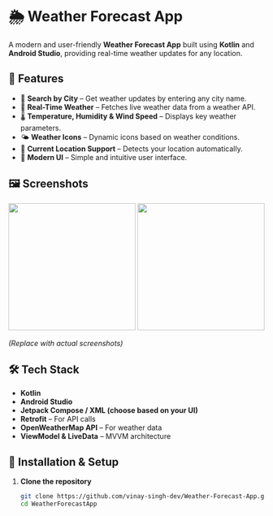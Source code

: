 # 🌦️ Weather Forecast App

A modern and user-friendly **Weather Forecast App** built using **Kotlin** and **Android Studio**, providing real-time weather updates for any location. 

## 🚀 Features

- 📍 **Search by City** – Get weather updates by entering any city name.
- 📡 **Real-Time Weather** – Fetches live weather data from a weather API.
- 🌡 **Temperature, Humidity & Wind Speed** – Displays key weather parameters.
- 🌤 **Weather Icons** – Dynamic icons based on weather conditions.
- 📌 **Current Location Support** – Detects your location automatically.
- 🎨 **Modern UI** – Simple and intuitive user interface.

## 🖼️ Screenshots

<img src="screenshots/home.png" width="250"> <img src="screenshots/search.png" width="250">  

*(Replace with actual screenshots)*

## 🛠️ Tech Stack

- **Kotlin**
- **Android Studio**
- **Jetpack Compose / XML (choose based on your UI)**
- **Retrofit** – For API calls
- **OpenWeatherMap API** – For weather data
- **ViewModel & LiveData** – MVVM architecture

## 🔧 Installation & Setup

1. **Clone the repository**  
   ```sh
   git clone https://github.com/vinay-singh-dev/Weather-Forecast-App.git
   cd WeatherForecastApp

